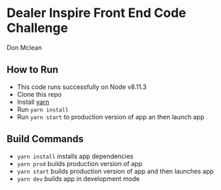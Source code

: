 # Dealer Inspire Front End Code Challenge 
Don Mclean

## How to Run

- This code runs successfully on Node v8.11.3
- Clone this repo
- Install [yarn](https://yarnpkg.com/lang/en/)
- Run `yarn install`
- Run `yarn start` to production version of app an then launch app

## Build Commands

- `yarn install` installs app dependencies
- `yarn prod` builds production version of app
- `yarn start` builds production version of app and then launches app
- `yarn dev` builds app in development mode